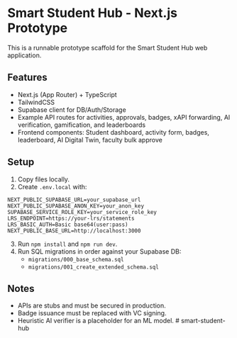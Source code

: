 # Smart Student Hub - Next.js Prototype

This is a runnable prototype scaffold for the Smart Student Hub web application.

## Features
- Next.js (App Router) + TypeScript
- TailwindCSS
- Supabase client for DB/Auth/Storage
- Example API routes for activities, approvals, badges, xAPI forwarding, AI verification, gamification, and leaderboards
- Frontend components: Student dashboard, activity form, badges, leaderboard, AI Digital Twin, faculty bulk approve

## Setup
1. Copy files locally.
2. Create `.env.local` with:

```
NEXT_PUBLIC_SUPABASE_URL=your_supabase_url
NEXT_PUBLIC_SUPABASE_ANON_KEY=your_anon_key
SUPABASE_SERVICE_ROLE_KEY=your_service_role_key
LRS_ENDPOINT=https://your-lrs/statements
LRS_BASIC_AUTH=Basic base64(user:pass)
NEXT_PUBLIC_BASE_URL=http://localhost:3000
```

3. Run `npm install` and `npm run dev`.
4. Run SQL migrations in order against your Supabase DB:
   - `migrations/000_base_schema.sql`
   - `migrations/001_create_extended_schema.sql`

## Notes
- APIs are stubs and must be secured in production.
- Badge issuance must be replaced with VC signing.
- Heuristic AI verifier is a placeholder for an ML model.
#   s m a r t - s t u d e n t - h u b  
 